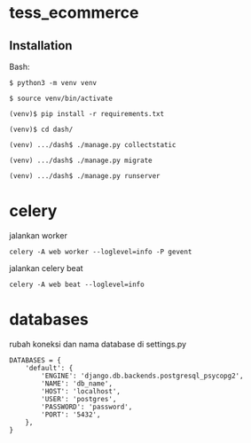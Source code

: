 # tess_ecommerce

## Installation
Bash:

```
$ python3 -m venv venv
```
```
$ source venv/bin/activate
```
```
(venv)$ pip install -r requirements.txt
```

```
(venv)$ cd dash/
```
```
(venv) .../dash$ ./manage.py collectstatic
```
```
(venv) .../dash$ ./manage.py migrate
```
```
(venv) .../dash$ ./manage.py runserver
```

# celery
jalankan worker
```
celery -A web worker --loglevel=info -P gevent
```
jalankan celery beat
```
celery -A web beat --loglevel=info
```

# databases
rubah koneksi dan nama database di settings.py
```
DATABASES = {
    'default': {
        'ENGINE': 'django.db.backends.postgresql_psycopg2',
        'NAME': 'db_name',
        'HOST': 'localhost',
        'USER': 'postgres',
        'PASSWORD': 'password',
        'PORT': '5432',
    },
}
```
